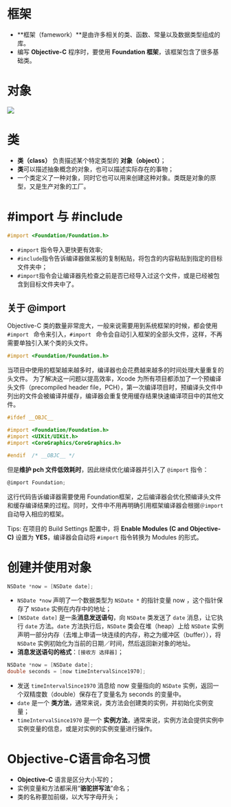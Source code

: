 # 框架
* **框架（famework）**是由许多相关的类、函数、常量以及数据类型组成的库。
* 编写 **Objective-C** 程序时，要使用 **Foundation 框架**，该框架包含了很多基础类。

# 对象
![](http://upload-images.jianshu.io/upload_images/2648731-a988a713b3fbda6a.jpg?imageMogr2/auto-orient/strip%7CimageView2/2/w/1240)

# 类
* **类（class）** 负责描述某个特定类型的 **对象（object）**；
* **类**可以描述抽象概念的对象，也可以描述实际存在的事物；
* 一个类定义了一种对象，同时它也可以用来创建这种对象。类既是对象的原型，又是生产对象的工厂。

# #import 与 #include

```objectivec
#import <Foundation/Foundation.h>
```

* `#import` 指令导入更快更有效率;
* `#include`指令告诉编译器做呆板的复制粘贴，将包含的内容粘贴到指定的目标文件夹中；
*  `#import`指令会让编译器先检查之前是否已经导入过这个文件，或是已经被包含到目标文件夹中了。

## 关于 @import

Objective-C 类的数量非常庞大，一般来说需要用到系统框架的时候，都会使用 `#import ` 命令来引入，`#import ` 命令会自动引入框架的全部头文件，这样，不再需要单独引入某个类的头文件。

```objectivec
#import <Foundation/Foundation.h>
```
当项目中使用的框架越来越多时，编译器也会花费越来越多的时间处理大量重复的头文件。
为了解决这一问题以提高效率，Xcode 为所有项目都添加了一个预编译头文件（precompiled header file，PCH），第一次编译项目时，预编译头文件中列出的文件会被编译并缓存，编译器会重复使用缓存结果快速编译项目中的其他文件。

```objectivec
#ifdef __OBJC__

#import <Foundation/Foundation.h>
#import <UIKit/UIKit.h>
#import <CoreGraphics/CoreGraphics.h>

#endif  /* __OBJC__ */
```
但是**维护 pch 文件低效耗时**，因此继续优化编译器并引入了 `@import` 指令：
```objectivec
@import Foundation;
```
这行代码告诉编译器需要使用 Foundation框架，之后编译器会优化预编译头文件和缓存编译结果的过程。同时，文件中不用再明确引用框架编译器会根据`＠import`自动导入相应的框架。

Tips: 在项目的 Build Settings 配置中，将 **Enable Modules (C and Objective-C)** 设置为 **YES**，编译器会自动将  `#import` 指令转换为 Modules 的形式。

# 创建并使用对象

```objectivec
NSDate *now = [NSDate date];
```

* `NSDate *now` 声明了一个数据类型为 `NSDate *` 的指针变量 now ，这个指针保存了 `NSDate` 实例在内存中的地址；
* `[NSDate date]` 是一条**消息发送语句**，向 `NSDate` 类发送了 `date` 消息，让它执行 `date` 方法。`date` 方法执行后，`NSDate` 类会在堆（heap）上给 `NSDate` 实例声明一部分内存（去堆上申请一块连续的内存，称之为缓冲区（buffer）），将 `NSDate` 实例初始化为当前的日期／时间，然后返回新对象的地址。
* **消息发送语句的格式**：`[接收方 选择器]`；

```objectivec
NSDate *now = [NSDate date];
double seconds = [now timeIntervalSince1970];
```

* 发送 `timeIntervalSince1970`  消息给 now 变量指向的 `NSDate` 实例，返回一个双精度数（double）保存在了变量名为 seconds 的变量中。
* `date` 是一个 **类方法**，通常来说，类方法会创建类的实例，并初始化实例变量；
* `timeIntervalSince1970` 是一个 **实例方法**，通常来说，实例方法会提供实例中实例变量的信息，或是对实例的实例变量进行操作。

# Objective-C语言命名习惯

* **Objective-C** 语言是区分大小写的；
* 实例变量和方法都采用“**骆驼拼写法**”命名；
* 类的名称要加前缀，以大写字母开头；
